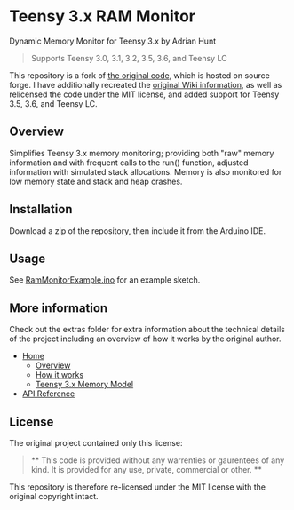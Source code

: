 Teensy 3.x RAM Monitor
======================

Dynamic Memory Monitor for Teensy 3.x by Adrian Hunt

> Supports Teensy 3.0, 3.1, 3.2, 3.5, 3.6, and Teensy LC

This repository is a fork of [the original code](https://sourceforge.net/p/teensy-3-x-rammonitor), 
which is hosted on source forge. I have additionally recreated the 
[original Wiki information](extras/HOME.md), as well as relicensed the code 
under the MIT license, and added support for Teensy 3.5, 3.6, and Teensy LC.


Overview
--------

Simplifies Teensy 3.x memory monitoring; providing both "raw" memory 
information and with frequent calls to the run() function, adjusted information 
with simulated stack allocations. Memory is also monitored for low memory state 
and stack and heap crashes.


Installation
------------

Download a zip of the repository, then include it from the Arduino IDE.


Usage
-----

See [RamMonitorExample.ino](examples/simple/RamMonitorExample.ino) for an example sketch.


More information
----------------

Check out the extras folder for extra information about the technical details of the project including an overview of how it works by the original author.

* [Home](extras/HOME.md)
  * [Overview](extras/OVERVIEW.md)
  * [How it works](extras/HOW-IT-WORKS.md)
  * [Teensy 3.x Memory Model](extras/TEENSY-MEMORY.md)
* [API Reference](extras/REFERENCE.md)


License
-------

The original project contained only this license:

> \*\* This code is provided without any warrenties or gaurentees of
 any kind. It is provided for any use, private, commercial or other. \*\*

This repository is therefore re-licensed under the MIT license with the original copyright intact.
